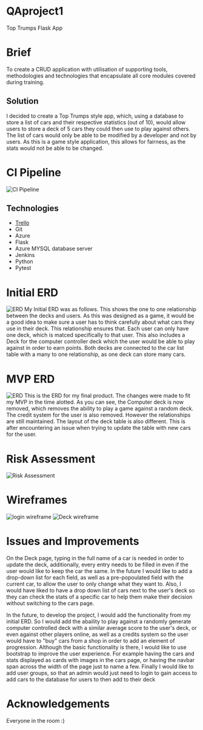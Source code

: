 # QAproject1

Top Trumps Flask App

# Brief
To create a CRUD application with utilisation of supporting tools, methodologies and technologies that encapsulate all core modules covered during training.

## Solution
I decided to create a Top Trumps style app, which, using a database to store a list of cars and their respective statistics (out of 10), would allow users to store a deck of 5 cars they could then use to play against others.
The list of cars would only be able to be modified by a developer and not by users. As this is a game style application, this allows for fairness, as the stats would not be able to be changed.

# CI Pipeline
![CI Pipeline](https://github.com/hman191/QAproject1/blob/master/Documentation/Screen%20Shot%202020-03-08%20at%2012.07.12.png "CI Pipeline")

## Technologies
* [Trello](https://trello.com/b/moiNF5ka/top-trumps-project)
* Git
* Azure
* Flask
* Azure MYSQL database server
* Jenkins
* Python
* Pytest

# Initial ERD
![ERD](https://github.com/hman191/QAproject1/blob/master/Documentation/Screen%20Shot%202020-03-07%20at%2016.28.00.png "Initial ERD")
My Initial ERD was as follows. This shows the one to one relationship between the decks and users. As this was designed as a game, it would be a good idea to make sure a user has to think carefully about what cars they use in their deck. This relationship ensures that. Each user can only have one deck, which is matced specifically to that user. This also includes a Deck for the computer controller deck which the user would be able to play against in order to earn points. Both decks are connected to the car list table with a many to one relationship, as one deck can store many cars.

# MVP ERD
![ERD](https://github.com/hman191/QAproject1/blob/master/Documentation/Screen%20Shot%202020-03-08%20at%2014.00.59.png "MVP ERD")
This is the ERD for my final product. The changes were made to fit my MVP in the time alotted. As you can see, the Computer deck is now removed, which removes the ability to play a game against a random deck. The credit system for the user is also removed. However the relationships are still maintained. The layout of the deck table is also different. This is after encountering an issue when trying to update the table with new cars for the user.

# Risk Assessment
![Risk Assessment](https://github.com/hman191/QAproject1/blob/master/Documentation/Screen%20Shot%202020-03-07%20at%2021.37.24.png "Risk Assessment")
# Wireframes
![login wireframe](https://github.com/hman191/QAproject1/blob/master/Documentation/Screen%20Shot%202020-03-07%20at%2017.11.08.png "Login Wireframe")
![Deck wireframe](https://github.com/hman191/QAproject1/blob/master/Documentation/Screen%20Shot%202020-03-07%20at%2017.18.21.png "Deck Wireframe")

# Issues and Improvements
On the Deck page, typing in the full name of a car is needed in order to update the deck, additionally, every entry needs to be filled in even if the user would like to keep the car the same. In the future I would like to add a drop-down list for each field, as well as a pre-popoulated field with the current car, to allow the user to only change what they want to.
Also, I would have liked to have a drop down list of cars next to the user's deck so they can check the stats of a specific car to help them make their decision without switching to the cars page.

In the future, to develop the project, I would add the functionality from my initial ERD. So I would add the abaility to play against a randomly generate computer controlled deck with a similar average score to the user's deck, or even against other players online, as well as a credits system so the user would have to "buy" cars from a shop in order to add an element of progression.
Although the basic functionality is there, I would like to use bootstrap to improve the user experience. For example having the cars and stats displayed as cards with images in the cars page, or having the navbar span across the width of the page just to name a few.
Finally I would like to add user groups, so that an admin would just need to login to gain access to add cars to the database for users to then add to their deck

# Acknowledgements
Everyone in the room :)

